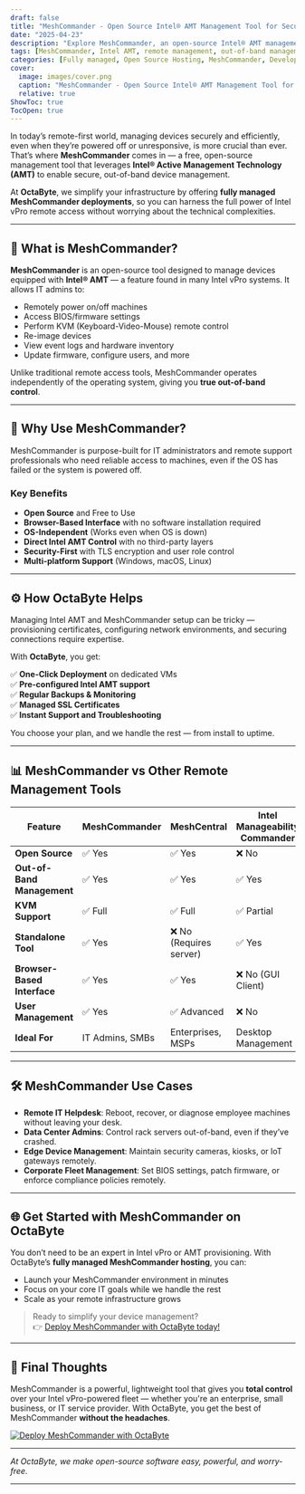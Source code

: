 ```yaml
---
draft: false
title: "MeshCommander - Open Source Intel® AMT Management Tool for Secure Remote Access"
date: "2025-04-23"
description: "Explore MeshCommander, an open-source Intel® AMT management tool that offers secure, remote access to manage and control devices out-of-band. Learn how it compares with other remote management solutions."
tags: [MeshCommander, Intel AMT, remote management, out-of-band management, open source remote access, vPro, MeshCentral, Manageability Commander, OctaByte]
categories: [Fully managed, Open Source Hosting, MeshCommander, Development, Network]
cover:
  image: images/cover.png
  caption: "MeshCommander - Open Source Intel® AMT Management Tool for Secure Remote Access"
  relative: true
ShowToc: true
TocOpen: true
---
```


In today’s remote-first world, managing devices securely and efficiently, even when they’re powered off or unresponsive, is more crucial than ever. That’s where **MeshCommander** comes in — a free, open-source management tool that leverages **Intel® Active Management Technology (AMT)** to enable secure, out-of-band device management.

At **OctaByte**, we simplify your infrastructure by offering **fully managed MeshCommander deployments**, so you can harness the full power of Intel vPro remote access without worrying about the technical complexities.

---

## 🚀 What is MeshCommander?

**MeshCommander** is an open-source tool designed to manage devices equipped with **Intel® AMT** — a feature found in many Intel vPro systems. It allows IT admins to:

- Remotely power on/off machines
- Access BIOS/firmware settings
- Perform KVM (Keyboard-Video-Mouse) remote control
- Re-image devices
- View event logs and hardware inventory
- Update firmware, configure users, and more

Unlike traditional remote access tools, MeshCommander operates independently of the operating system, giving you **true out-of-band control**.

---

## 🔐 Why Use MeshCommander?

MeshCommander is purpose-built for IT administrators and remote support professionals who need reliable access to machines, even if the OS has failed or the system is powered off.

### Key Benefits

- **Open Source** and Free to Use
- **Browser-Based Interface** with no software installation required
- **OS-Independent** (Works even when OS is down)
- **Direct Intel AMT Control** with no third-party layers
- **Security-First** with TLS encryption and user role control
- **Multi-platform Support** (Windows, macOS, Linux)

---

## ⚙️ How OctaByte Helps

Managing Intel AMT and MeshCommander setup can be tricky — provisioning certificates, configuring network environments, and securing connections require expertise.

With **OctaByte**, you get:

✅ **One-Click Deployment** on dedicated VMs  
✅ **Pre-configured Intel AMT support**  
✅ **Regular Backups & Monitoring**  
✅ **Managed SSL Certificates**  
✅ **Instant Support and Troubleshooting**

You choose your plan, and we handle the rest — from install to uptime.

---

## 📊 MeshCommander vs Other Remote Management Tools

| Feature                      | **MeshCommander** | **MeshCentral** | **Intel Manageability Commander** | **OpenAMT Cloud Tool** |
|-----------------------------|-------------------|------------------|-----------------------------------|-------------------------|
| **Open Source**             | ✅ Yes             | ✅ Yes           | ❌ No                              | ✅ Yes                  |
| **Out-of-Band Management**  | ✅ Yes             | ✅ Yes           | ✅ Yes                             | ✅ Yes                  |
| **KVM Support**             | ✅ Full            | ✅ Full          | ✅ Partial                         | ❌ No                   |
| **Standalone Tool**         | ✅ Yes             | ❌ No (Requires server) | ✅ Yes                       | ❌ No                   |
| **Browser-Based Interface** | ✅ Yes             | ✅ Yes           | ❌ No (GUI Client)                 | ✅ Yes                  |
| **User Management**         | ✅ Yes             | ✅ Advanced      | ❌ No                              | ✅ Yes                  |
| **Ideal For**               | IT Admins, SMBs   | Enterprises, MSPs| Desktop Management                | Developers              |

---

## 🛠️ MeshCommander Use Cases

- **Remote IT Helpdesk**: Reboot, recover, or diagnose employee machines without leaving your desk.
- **Data Center Admins**: Control rack servers out-of-band, even if they’ve crashed.
- **Edge Device Management**: Maintain security cameras, kiosks, or IoT gateways remotely.
- **Corporate Fleet Management**: Set BIOS settings, patch firmware, or enforce compliance policies remotely.

---

## 🌐 Get Started with MeshCommander on OctaByte

You don’t need to be an expert in Intel vPro or AMT provisioning. With OctaByte’s **fully managed MeshCommander hosting**, you can:

- Launch your MeshCommander environment in minutes
- Focus on your core IT goals while we handle the rest
- Scale as your remote infrastructure grows

> Ready to simplify your device management?  
> 👉 [Deploy MeshCommander with OctaByte today!](https://octabyte.io)

---

## 🧠 Final Thoughts

MeshCommander is a powerful, lightweight tool that gives you **total control** over your Intel vPro-powered fleet — whether you're an enterprise, small business, or IT service provider. With OctaByte, you get the best of MeshCommander **without the headaches**.


[![Deploy MeshCommander with OctaByte](/images/deploy-on-octabyte.png)](https://octabyte.io/fully-managed-open-source-services/development/network/meshcommander)

---

*At OctaByte, we make open-source software easy, powerful, and worry-free.*

---
